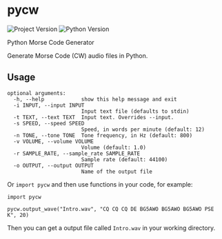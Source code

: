 # pycw

![Project Version](https://img.shields.io/pypi/v/pycw) ![Python Version](https://img.shields.io/pypi/pyversions/pycw)

Python Morse Code Generator

Generate Morse Code (CW) audio files in Python.

## Usage

```
optional arguments:
  -h, --help            show this help message and exit
  -i INPUT, --input INPUT
                        Input text file (defaults to stdin)
  -t TEXT, --text TEXT  Input text. Overrides --input.
  -s SPEED, --speed SPEED
                        Speed, in words per minute (default: 12)
  -n TONE, --tone TONE  Tone frequency, in Hz (default: 800)
  -v VOLUME, --volume VOLUME
                        Volume (default: 1.0)
  -r SAMPLE_RATE, --sample_rate SAMPLE_RATE
                        Sample rate (default: 44100)
  -o OUTPUT, --output OUTPUT
                        Name of the output file
```

Or `import pycw` and then use functions in your code, for example:

```
import pycw

pycw.output_wave("Intro.wav", "CQ CQ CQ DE BG5AWO BG5AWO BG5AWO PSE K", 20)
```

Then you can get a output file called `Intro.wav` in your working directory.
